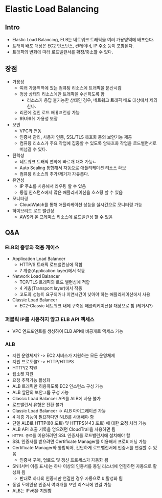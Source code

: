 # Elastic Load Balancing

## Intro

* Elastic Load Balancing, ELB는 네트워크 트래픽을 여러 가용영역에 배포한다.
* 트래픽 배포 대상은 EC2 인스턴스, 컨테이너, IP 주소 등이 포함된다.
* 트래픽의 변화에 따라 로드밸런서를 확장/축소할 수 있다.

## 장점

* 가용성
  * 여러 가용역역에 있는 컴퓨팅 리소스에 트래픽을 분산시킴
  * 정상 상태의 리소스에만 트래픽을 수신하도록 함
    * 리소스가 응답 불가능한 상태인 경우, 네트워크 트래픽 배포 대상에서 제외한다.
  * 리전에 걸친 로드 배ㅔㄹ런싱 가능
  * 99.99% 가용성 보장
* 보안
  * VPC와 연동
  * 인증서 관리, 사용자 인증, SSL/TLS 복호화 등의 보안기능 제공
  * 컴퓨팅 리소스가 주요 작업에 집중할 수 있도록 암복호화 작업을 로드밸런서로 떠넘길 수 있다.
* 탄력성
  * 네트워크 트래픽 변화에 빠르개 대처 가능ㄴ
  * Auto Scaling 통합해서 자동으로 애플리케이션 리소스 확보
  * 컴퓨팅 리소스의 추가/제거가 자유롭다. 
* 유연성
  * IP 주소를 사용해서 라우팅 할 수 있음
  * 동일 인스턴스에서 많은 애플리케이션을 호스팅 할 수 있음
* 모니터링
  * CloudWatch를 통해 애플리케이션 성능을 실시간으로 모니터링 가능
* 하이브리드 로드 밸런싱
  * AWS와 온 프레미스 리소스에 로드밸런싱 할 수 있음

## Q&A

### ELB의 종류와 적용 케이스

* Application Load Balancer
  * HTTP/S 트래픽 로드밸런싱에 적합
  * 7 계층(Application layer)에서 작동
* Network Load Balancer
  * TCP/TLS 트래픽의 로드 밸런싱에 적합
  * 4 계층(Transport layer)에서 작동
  * 고도의 성능이 요구되거나 지연시간이 낮아야 하는 애플리케이션에서 사용
* Classic Load Balancer
  * EC2-Classic 네트워크 내에 구축된 애플리케이션을 대상으로 함 (레거시?)

### 퍼블릭 IP를 사용하지 않고 ELB API 액세스

* VPC 엔드포인트를 생성하여 ELB API에 비공개로 액세스 가능

### ALB

* 지원 운영체제? -> EC2 서비스가 지원하는 모든 운영체제
* 지원 프로토콜? -> HTTP/HTTPS
* HTTP/2 지원
* 웹소켓 지원
* 요청 추적기능 활성화
* ALB 트래픽만 허용하도록 EC2 인스턴스 구성 가능
* ALB 앞단의 보안그룹 구성 가능
* Classic Load Balancer API를 ALB에 사용 불가
* 로드밸런서 유형은 전환 불가
* Classic Load Balancer -> ALB 마이그레이션 가능
* 4 계층 기능이 필요하다면 NLB를 사용해야 함
* 단일 ALB로 HTTP(80 포트) 및 HTTPS(443 포트) 에 대한 요청 처리 가능
* ALB API 호출 기록을 얻으려면 CloudTrail을 사용하면 됨
* `HTTPS 종료`를 이용하려면 SSL 인증서를 로드밸런서에 설치해야 함
* SSL 인증서를 받으려면 Certificate Manager를 이용해서 프로비저닝 가능
* Certificate Manager와 통합되어, 간단하게 로드밸런서에 인증서를 연결할 수 있음
  * 인증서 구매, 업로드 및 갱신 프로세스가 자동화 됨
* SNI(서버 이름 표시)는 하나 이상의 인증서를 동일 리스너에 연결하면 자동으로 활성화 됨
  * 반대로 하나의 인증서만 연결한 경우 자동으로 비활성화 됨
* 동일 도메인용 인증서 여러개를 보안 리스너에 연결 가능
* ALB는 IPv6을 지원함

